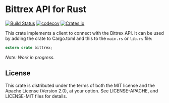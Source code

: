# Bittrex API for Rust #
[![Build Status](https://travis-ci.org/Razican/bittrex-rs.svg?branch=develop)](https://travis-ci.org/Razican/bittrex-rs)
[![codecov](https://codecov.io/gh/Razican/bittrex-rs/branch/develop/graph/badge.svg)](https://travis-ci.org/Razican/bittrex-rs)
[![Crates.io](https://meritbadge.herokuapp.com/bittrex)](https://crates.io/crates/bittrex)

This crate implements a client to connect with the Bittrex API. It can be used by adding the crate
to Cargo.toml and this to the `main.rs` or `lib.rs` file:

```rust
extern crate bittrex;
```

*Note: Work in progress.*

## License ##

This crate is distributed under the terms of both the MIT license and the Apache License (Version
2.0), at your option. See LICENSE-APACHE, and LICENSE-MIT files for details.
